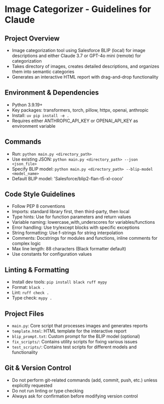 # Image Categorizer - Guidelines for Claude

## Project Overview
- Image categorization tool using Salesforce BLIP (local) for image descriptions and either Claude 3.7 or GPT-4o mini (remote) for categorization
- Takes directory of images, creates detailed descriptions, and organizes them into semantic categories
- Generates an interactive HTML report with drag-and-drop functionality

## Environment & Dependencies
- Python 3.9.19+
- Key packages: transformers, torch, pillow, httpx, openai, anthropic
- Install: `uv pip install -e .`
- Requires either ANTHROPIC_API_KEY or OPENAI_API_KEY as environment variable

## Commands
- Run: `python main.py <directory_path>`
- Use existing JSON: `python main.py <directory_path> --json <json_file>`
- Specify BLIP model: `python main.py <directory_path> --blip-model <model_name>`
- Default BLIP model: 'Salesforce/blip2-flan-t5-xl-coco'

## Code Style Guidelines
- Follow PEP 8 conventions
- Imports: standard library first, then third-party, then local
- Type hints: Use for function parameters and return values
- Variable naming: lowercase_with_underscores for variables/functions
- Error handling: Use try/except blocks with specific exceptions
- String formatting: Use f-strings for string interpolation
- Comments: Docstrings for modules and functions, inline comments for complex logic
- Max line length: 88 characters (Black formatter default)
- Use constants for configuration values

## Linting & Formatting
- Install dev tools: `pip install black ruff mypy`
- Format: `black .`
- Lint: `ruff check .`
- Type check: `mypy .`

## Project Files
- `main.py`: Core script that processes images and generates reports
- `template.html`: HTML template for the interactive report
- `blip_prompt.txt`: Custom prompt for the BLIP model (optional)
- `fix_scripts/`: Contains utility scripts for fixing various issues
- `test_scripts/`: Contains test scripts for different models and functionality


## Git & Version Control
- Do not perform git-related commands (add, commit, push, etc.) unless explicitly requested
- Do not run linting or type checking
- Always ask for confirmation before modifying version control